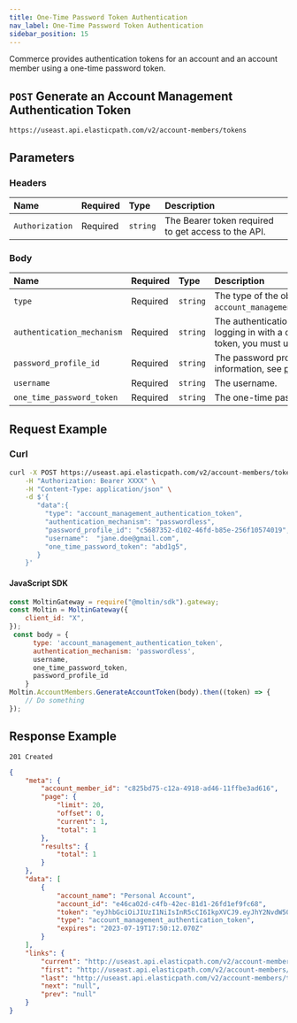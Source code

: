```yaml
---
title: One-Time Password Token Authentication
nav_label: One-Time Password Token Authentication
sidebar_position: 15
---
```


Commerce provides authentication tokens for an account and an account member using a one-time password token.

## `POST` Generate an Account Management Authentication Token

```http
https://useast.api.elasticpath.com/v2/account-members/tokens
```

## Parameters

### Headers

| Name            | Required | Type     | Description                          |
|:----------------|:---------|:---------|:-------------------------------------|
| `Authorization` | Required | `string` | The Bearer token required to get access to the API. |

### Body

| Name                       | Required | Type     | Description                                                                                                                                                            |
|:---------------------------|:---------|:---------|:-----------------------------------------------------------------------------------------------------------------------------------------------------------------------|
| `type`                     | Required | `string` | The type of the object. You must use `account_management_authentication_token`.                                                                                        |
| `authentication_mechanism` | Required | `string` | The authentication mechanism. For logging in with a one-time password token, you must use `passwordless`.                                                                    |
| `password_profile_id`      | Required | `string` | The password profile ID. For more information, see [password profiles page](/docs/authentication/single-sign-on/password-profiles-api/overview). |
| `username`                 | Required | `string` | The username.                                                                                                                                                          |
| `one_time_password_token`                 | Required | `string` | The one-time password token.                                                                                                                                                          |

## Request Example

### Curl

```bash
curl -X POST https://useast.api.elasticpath.com/v2/account-members/tokens \
    -H "Authorization: Bearer XXXX" \
    -H "Content-Type: application/json" \
    -d $'{
       "data":{
         "type": "account_management_authentication_token",
         "authentication_mechanism": "passwordless",
         "password_profile_id": "c5687352-d102-46fd-b85e-256f10574019",
         "username":  "jane.doe@gmail.com",
         "one_time_password_token": "abd1g5",
       }
    }'
```

#### JavaScript SDK

```javascript
const MoltinGateway = require("@moltin/sdk").gateway;
const Moltin = MoltinGateway({
    client_id: "X",
});
 const body = {
      type: 'account_management_authentication_token',
      authentication_mechanism: 'passwordless',
      username,
      one_time_password_token,
      password_profile_id
    }
Moltin.AccountMembers.GenerateAccountToken(body).then((token) => {
    // Do something
});
```

## Response Example

`201 Created`

```json
{
    "meta": {
        "account_member_id": "c825bd75-c12a-4918-ad46-11ffbe3ad616",
        "page": {
            "limit": 20,
            "offset": 0,
            "current": 1,
            "total": 1
        },
        "results": {
            "total": 1
        }
    },
    "data": [
        {
            "account_name": "Personal Account",
            "account_id": "e46ca02d-c4fb-42ec-81d1-26fd1ef9fc68",
            "token": "eyJhbGciOiJIUzI1NiIsInR5cCI6IkpXVCJ9.eyJhY2NvdW50X21lbWJlcl9zZWxmX21hbmFnZW1lbnQiOiJkaXNhYmxlZCIsImFuY2VzdG9ycyI6IiIsImV4cCI6MTY4OTc4OTAxMiwiaWF0IjoxNjg5NzAyNjEyLCJyZWFsbV9pZCI6IjI2ZThiMDQzLWFhMDgtNGFmYS1iN2IxLTVjOTI2ZjY3MDZjMiIsInNjb3BlIjoiZTQ2Y2EwMmQtYzRmYi00MmVjLTgxZDEtMjZmZDFlZjlmYzY4Iiwic3RvcmVfaWQiOiJkNWZjYzBhNC00MWMwLTQzYmQtODRjMS1jNzZjODBjMzVhN2MiLCJzdWIiOiJjODI1YmQ3NS1jMTJhLTQ5MTgtYWQ0Ni0xMWZmYmUzYWQ2MTYifQ.Ivz--cxNu8BMzXwM48FSjTI1z2732DEIIKfofRizN2o",
            "type": "account_management_authentication_token",
            "expires": "2023-07-19T17:50:12.070Z"
        }
    ],
    "links": {
        "current": "http://useast.api.elasticpath.com/v2/account-members/tokens?page[offset]=0&page[limit]=20",
        "first": "http://useast.api.elasticpath.com/v2/account-members/tokens?page[offset]=0&page[limit]=20",
        "last": "http://useast.api.elasticpath.com/v2/account-members/tokens?page[offset]=0&page[limit]=20",
        "next": "null",
        "prev": "null"
    }
}
```
